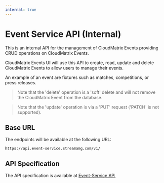 ```yaml
---
internal: true
---
```


# Event Service API (Internal)

This is an internal API for the management of CloudMatrix Events providing CRUD operations on CloudMatrix Events.

CloudMatrix Events UI will use this API to create, read, update and delete CloudMatrix Events to allow users to manage 
their events. 

An example of an event are fixtures such as matches, competitions, or press releases.

>Note that the 'delete' operation is a 'soft' delete and will not remove the CloudMatrix Event from the database.

>Note that the 'update' operation is via a 'PUT' request ('PATCH' is not supported).

## Base URL
The endpoints will be available at the following URL:

```https://api.event-service.streamamg.com/v1/```

## API Specification

The API specification is available at [Event-Service API](../../reference/Events-Service-API.yaml)